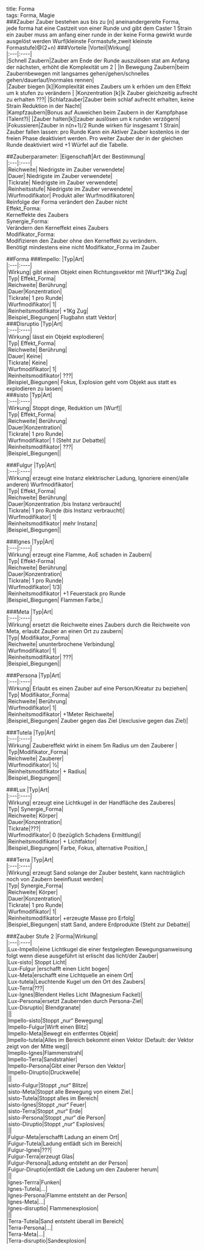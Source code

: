 title: Forma  
tags: Forma, Magie  
###Zauber
Zauber bestehen aus bis zu [n] aneinandergereite Forma,  
jede forma hat eine Castzeit von einer Runde und gibt dem Caster 1 Strain  
ein zauber muss am anfang einer runde in der keine Forma gewirkt wurde ausgelöst werden
Wurf(kleinste Formastufe,zweit kleinste Formastufe)@(2+n)
###Vorteile
|Vorteil|Wirkung|  
|:---|:----|  
|Schnell Zaubern|Zauber am Ende der Runde auszulösen stat am Anfang der nächsten, erhöht die Komplexität um 2 |
|In Bewegung Zaubern|beim Zaubernbewegen mit langsames gehen/gehen/schnelles gehen/dauerlauf/normales rennen|  
|Zauber biegen [k]|Komplexität eines Zaubers um k erhöen um den Effekt um k stufen zu verändern |
|Konzentration [k]|k Zauber gleichzeitig aufrecht zu erhalten ???|
|Schlafzauber|Zauber beim schlaf aufrecht erhalten, keine Strain Reduktion in der Nacht|  
|Kampfzaubern|Bonus auf Auweichen beim Zaubern in der Kampfphase (Talent?)|
|Zauber halten[k]|zauber auslösen um k runden verzögern| 
|Fokussieren|Zauber in n(n+1)/2 Runde wirken für insgesamt 1 Strain|
Zauber fallen lassen: pro Runde Kann ein Aktiver Zauber kostenlos in der freien Phase deaktiviert werden. Pro weiter Zauber der in der gleichen Runde deaktiviert wird +1 Würfel auf die Tabelle. 
   
##Zauberparameter:
|Eigenschaft|Art der Bestimmung|  
|:---|:----|  
|Reichweite| Niedrigste im Zauber verwendete|  
|Dauer| Niedrigste im Zauber verwendete|  
|Tickrate| Niedrigste im Zauber verwendete|  
|Reinheitsstufe| Niedrigste im Zauber verwendete|  
|Wurfmodifikator| Produkt aller Wurfmodifikatoren|  
Reinfolge der Forma verändert den Zauber nicht  
Effekt_Forma:  
Kerneffekte des Zaubers  
Synergie_Forma:  
Verändern den Kerneffekt eines Zaubers  
Modifikator_Forma:  
Modifizieren den Zauber ohne den Kerneffekt zu verändern.   
Benötigt mindestens eine nicht Modifikator_Forma im Zauber
  
##Forma
###Impello:
|Typ|Art|  
|:---|:----|  
|Wirkung| gibt einem Objekt einen Richtungsvektor mit [Wurf]*3Kg Zug|  
|Typ| Effekt_Forma|  
|Reichweite| Berührung|  
|Dauer|Konzentration|  
|Tickrate| 1 pro Runde|  
|Wurfmodifikator| 1|  
|Reinheitsmodifikator| +1Kg Zug|  
|Beispiel_Biegungen| Flugbahn statt Vektor|  
###Disruptio
|Typ|Art|  
|:---|:----|  
|Wirkung|  lässt ein Objekt explodieren|  
|Typ| Effekt_Forma|  
|Reichweite| Berührung|  
|Dauer| Keine|  
|Tickrate| Keine|  
|Wurfmodifikator| 1|  
|Reinheitsmodifikator| ???|  
|Beispiel_Biegungen| Fokus, Explosion geht vom Objekt aus statt es explodieren zu lassen|  
###sisto
|Typ|Art|  
|:---|:----|  
|Wirkung|  Stoppt dinge, Reduktion um [Wurf]|  
|Typ| Effekt_Forma|  
|Reichweite| Berührung|  
|Dauer|Konzentration|  
|Tickrate| 1 pro Runde|  
|Wurfmodifikator| 1 (Steht zur Debatte)|  
|Reinheitsmodifikator| ???|  
|Beispiel_Biegungen||  
   
###Fulgur
|Typ|Art|  
|:---|:----|  
|Wirkung|  erzeugt eine Instanz elektrischer Ladung, Ignoriere einen(/alle anderen) Wurfmodifikator|  
|Typ| Effekt_Forma|  
|Reichweite| Berührung|  
|Dauer|Konzentration /bis Instanz verbraucht|  
|Tickrate| 1 pro Runde (bis Instanz verbraucht)|  
|Wurfmodifikator| 1|  
|Reinheitsmodifikator|  mehr Instanz|  
|Beispiel_Biegungen||   
  
###Ignes
|Typ|Art|  
|:---|:----|  
|Wirkung|  erzeugt eine Flamme, AoE schaden in Zaubern|  
|Typ| Effekt-Forma|  
|Reichweite| Berührung|  
|Dauer|Konzentration|  
|Tickrate| 1 pro Runde|  
|Wurfmodifikator| 1/3|  
|Reinheitsmodifikator|  +1 Feuerstack pro Runde  
|Beispiel_Biegungen| Flammen Farbe,|  
  
    
###Meta
|Typ|Art|  
|:---|:----|  
|Wirkung|  ersetzt die Reichweite eines Zaubers durch die Reichweite von Meta, erlaubt Zauber an einen Ort zu zaubern|  
|Typ| Modifikator_Forma|  
|Reichweite| ununterbrochene Verbindung|  
|Wurfmodifikator| 1|  
|Reinheitsmodifikator| ???|  
|Beispiel_Biegungen||  
  
###Persona
|Typ|Art|  
|:---|:----|  
|Wirkung|  Erlaubt es einen Zauber auf eine Person/Kreatur zu beziehen|  
|Typ| Modifikator_Forma|  
|Reichweite| Berührung|  
|Wurfmodifikator| 1|  
|Reinheitsmodifikator|  +1Meter Reichweite|  
|Beispiel_Biegungen| Zauber gegen das Ziel (/exclusive gegen das Ziel)|  
  
###Tutela
|Typ|Art|  
|:---|:----|  
|Wirkung|  Zaubereffekt wirkt in einem 5m Radius um den Zauberer  |
|Typ|Modifikator_Forma|  
|Reichweite| Zauberer|  
|Wurfmodifikator| ½|  
|Reinheitsmodifikator| + Radius|  
|Beispiel_Biegungen||   

###Lux
|Typ|Art|  
|:---|:----|  
|Wirkung|  erzeugt eine Lichtkugel in der Handfläche des Zauberes|  
|Typ| Synergie_Forma|  
|Reichweite| Körper|  
|Dauer|Konzentration|  
|Tickrate|???|  
|Wurfmodifikator| 0 (bezüglich Schadens Ermittlung)|  
|Reinheitsmodifikator|  + Lichtfaktor|  
|Beispiel_Biegungen| Farbe, Fokus, alternative Position,|   
  
###Terra
|Typ|Art|  
|:---|:----|  
|Wirkung|  erzeugt Sand solange der Zauber besteht, kann nachträglich noch von Zaubern beeinflusst  werden|  
|Typ| Synergie_Forma|  
|Reichweite| Körper|  
|Dauer|Konzentration|  
|Tickrate| 1 pro Runde|  
|Wurfmodifikator| 1|  
|Reinheitsmodifikator| +erzeugte Masse pro Erfolg|  
|Beispiel_Biegungen| statt Sand, andere Erdprodukte (Steht zur Debatte)|  
  
###Zauber Stufe 2
|Forma|Wirkung|  
|:---|:----|     
|Lux-Impello|eine Lichtkugel die einer festgelegten Bewegungsanweisung folgt wenn diese  			ausgeführt ist erlischt das licht/der Zauber|  
|Lux-sisto| Stoppt Licht|  
|Lux-Fulgur |erschafft einen Licht bogen|  
|Lux-Meta|erschafft eine Lichtquelle an einem Ort|  
|Lux-tutela|Leuchtende Kugel um den Ort des Zaubers|  
|Lux-Terra|???|  
|Lux-Ignes|Blendent Helles Licht (Magnesium Fackel)|  
|Lux-Persona|ersetzt Zaubernden durch Persona-Ziel|  
|Lux-Disruptio|	Blendgranate|  
|||  
|Impello-sisto|Stoppt „nur“ Bewegung|  
|Impello-Fulgur|Wirft einen Blitz|  
|Impello-Meta|Bewegt ein entferntes Objekt|  
|Impello-tutela|Alles im Bereich bekommt einen Vektor (Default: der Vektor zeigt von der Mitte weg)|  
|Imepllo-Ignes|Flammenstrahl|  
|Impello-Terra|Sandstrahler|  
|Impello-Persona|Gibt einer Person den Vektor|  
|Impello-Diruptio|Druckwelle|  
|||  
|sisto-Fulgur|Stoppt „nur“ Blitze|   
|sisto-Meta|Stoppt alle Bewegung von einem Ziel.|  
|sisto-Tutela|Stoppt alles im Bereich|  
|sisto-Ignes|Stoppt „nur“ Feuer|  
|sisto-Terra|Stoppt „nur“ Erde|  
|sisto-Persona|Stoppt „nur“ die Person|  
|sisto-Diruptio|Stoppt „nur“ Explosives|  
|||  
|Fulgur-Meta|erschafft Ladung an einem Ort|  
|Fulgur-Tutela|Ladung entlädt sich im Bereich|  
|Fulgur-Ignes|???|  
|Fulgur-Terra|erzeugt Glas|  
|Fulgur-Persona|Ladung entsteht an der Person|  
|Fulgur-Diruptio|entlädt die Ladung um den Zauberer herum|  
|||  
|Ignes-Terrra|Funken|  
|Ignes-Tutela|...|  
|Ignes-Persona|Flamme entsteht an der Person|  
|Ignes-Meta|...|  
|Ignes-disruptio| Flammenexplosion|  
|||  
|Terra-Tutela|Sand entsteht überall im Bereich|  
|Terra-Persona|…|  
|Terra-Meta|...|  
|Terra-disruptio|Sandexplosion|  